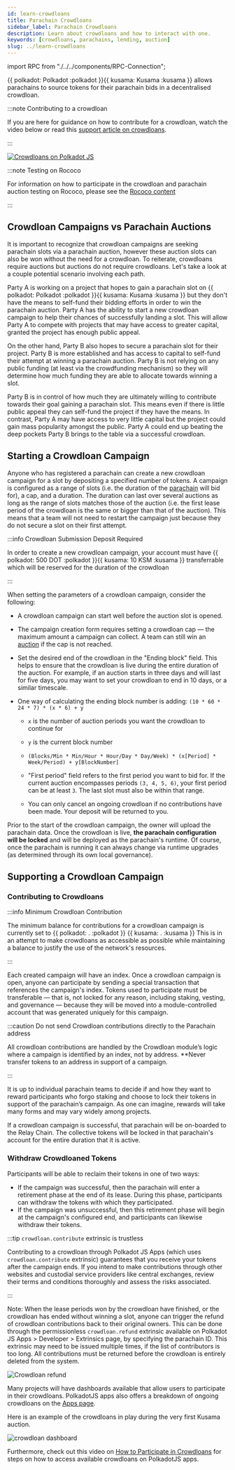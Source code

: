 ```yaml
---
id: learn-crowdloans
title: Parachain Crowdloans
sidebar_label: Parachain Crowdloans
description: Learn about crowdloans and how to interact with one.
keywords: [crowdloans, parachains, lending, auction]
slug: ../learn-crowdloans
---
```


import RPC from "./../../components/RPC-Connection";

{{ polkadot: Polkadot :polkadot }}{{ kusama: Kusama :kusama }} allows parachains to source tokens
for their parachain bids in a decentralised crowdloan.

:::note Contributing to a crowdloan

If you are here for guidance on how to contribute for a crowdloan, watch the video below or read
this
[support article on crowdloans](https://support.polkadot.network/support/solutions/articles/65000177341-how-to-participate-in-crowdloans-on-polkadot-or-kusama).

:::

[![Crowdloans on Polkadot JS](https://img.youtube.com/vi/AA9mPANmzmU/0.jpg)](https://youtu.be/AA9mPANmzmU)

:::note Testing on Rococo

For information on how to participate in the crowdloan and parachain auction testing on Rococo,
please see the [Rococo content](../build/build-parachains.md##testing-a-parachains:-rococo-testnet)

:::

## Crowdloan Campaigns vs Parachain Auctions

It is important to recognize that crowdloan campaigns are seeking parachain slots via a parachain
auction, however these auction slots can also be won without the need for a crowdloan. To reiterate,
crowdloans require auctions but auctions do not require crowdloans. Let's take a look at a couple
potential scenario involving each path.

Party A is working on a project that hopes to gain a parachain slot on
{{ polkadot: Polkadot :polkadot }}{{ kusama: Kusama :kusama }} but they don't have the means to
self-fund their bidding efforts in order to win the parachain auction. Party A has the ability to
start a new crowdloan campaign to help their chances of successfully landing a slot. This will allow
Party A to compete with projects that may have access to greater capital, granted the project has
enough public appeal.

On the other hand, Party B also hopes to secure a parachain slot for their project. Party B is more
established and has access to capital to self-fund their attempt at winning a parachain auction.
Party B is not relying on any public funding (at least via the crowdfunding mechanism) so they will
determine how much funding they are able to allocate towards winning a slot.

Party B is in control of how much they are ultimately willing to contribute towards their goal
gaining a parachain slot. This means even if there is little public appeal they can self-fund the
project if they have the means. In contrast, Party A may have access to very little capital but the
project could gain mass popularity amongst the public. Party A could end up beating the deep pockets
Party B brings to the table via a successful crowdloan.

## Starting a Crowdloan Campaign

Anyone who has registered a parachain can create a new crowdloan campaign for a slot by depositing a
specified number of tokens. A campaign is configured as a range of slots (i.e. the duration of the
[parachain](learn-parachains.md) will bid for), a cap, and a duration. The duration can last over
several auctions as long as the range of slots matches those of the auction (i.e. the first lease
period of the crowdloan is the same or bigger than that of the auction). This means that a team will
not need to restart the campaign just because they do not secure a slot on their first attempt.

:::info Crowdloan Submission Deposit Required

In order to create a new crowdloan campaign, your account must have
{{ polkadot: 500 DOT :polkadot }}{{ kusama: 10 KSM :kusama }} transferrable which will be reserved
for the duration of the crowdloan

:::

When setting the parameters of a crowdloan campaign, consider the following:

- A crowdloan campaign can start well before the auction slot is opened.
- The campaign creation form requires setting a crowdloan cap &mdash; the maximum amount a campaign
  can collect. A team can still win an [auction](learn-auction.md) if the cap is not reached.
- Set the desired end of the crowdloan in the "Ending block" field. This helps to ensure that the
  crowdloan is live during the entire duration of the auction. For example, if an auction starts in
  three days and will last for five days, you may want to set your crowdloan to end in 10 days, or a
  similar timescale.
- One way of calculating the ending block number is adding: `(10 * 60 * 24 * 7) * (x * 6) + y`

  - `x` is the number of auction periods you want the crowdloan to continue for
  - `y` is the current block number

  - `(Blocks/Min * Min/Hour * Hour/Day * Day/Week) * (x[Period] * Week/Period) + y[BlockNumber]`

  - "First period" field refers to the first period you want to bid for. If the current auction
    encompasses periods `(3, 4, 5, 6)`, your first period can be at least `3`. The last slot must
    also be within that range.
  - You can only cancel an ongoing crowdloan if no contributions have been made. Your deposit will
    be returned to you.

Prior to the start of the crowdloan campaign, the owner will upload the parachain data. Once the
crowdloan is live, **the parachain configuration will be locked** and will be deployed as the
parachain's runtime. Of course, once the parachain is running it can always change via runtime
upgrades (as determined through its own local governance).

## Supporting a Crowdloan Campaign

### Contributing to Crowdloans

:::info Minimum Crowdloan Contribution

The minimum balance for contributions for a crowdloan campaign is currently set to
{{ polkadot: <RPC network="polkadot" path="consts.crowdloan.minContribution" defaultValue={50000000000} filter="humanReadable"/>. :polkadot }}
{{ kusama: <RPC network="kusama" path="consts.crowdloan.minContribution" defaultValue={100000000000} filter="humanReadable"/>. :kusama }}
This is in an attempt to make crowdloans as accessible as possible while maintaining a balance to
justify the use of the network's resources.

:::

Each created campaign will have an index. Once a crowdloan campaign is open, anyone can participate
by sending a special transaction that references the campaign's index. Tokens used to participate
must be transferable &mdash; that is, not locked for any reason, including staking, vesting, and
governance &mdash; because they will be moved into a module-controlled account that was generated
uniquely for this campaign.

:::caution Do not send Crowdloan contributions directly to the Parachain address

All crowdloan contributions are handled by the Crowdloan module’s logic where a campaign is
identified by an index, not by address. \*\*Never transfer tokens to an address in support of a
campaign.

:::

It is up to individual parachain teams to decide if and how they want to reward participants who
forgo staking and choose to lock their tokens in support of the parachain’s campaign. As one can
imagine, rewards will take many forms and may vary widely among projects.

If a crowdloan campaign is successful, that parachain will be on-boarded to the Relay Chain. The
collective tokens will be locked in that parachain's account for the entire duration that it is
active.

### Withdraw Crowdloaned Tokens

Participants will be able to reclaim their tokens in one of two ways:

- If the campaign was successful, then the parachain will enter a retirement phase at the end of its
  lease. During this phase, participants can withdraw the tokens with which they participated.
- If the campaign was unsuccessful, then this retirement phase will begin at the campaign's
  configured end, and participants can likewise withdraw their tokens.

:::tip `crowdloan.contribute` extrinsic is trustless

Contributing to a crowdloan through Polkadot JS Apps (which uses `crowdloan.contribute` extrinsic)
guarantees that you receive your tokens after the campaign ends. If you intend to make contributions
through other websites and custodial service providers like central exchanges, review their terms
and conditions thoroughly and assess the risks associated.

:::

Note: When the lease periods won by the crowdloan have finished, or the crowdloan has ended without
winning a slot, anyone can trigger the refund of crowdloan contributions back to their original
owners. This can be done through the permissionless `crowdloan.refund` extrinsic available on
Polkadot JS Apps > Developer > Extrinsics page, by specifying the parachain ID. This extrinsic may
need to be issued multiple times, if the list of contributors is too long. All contributions must be
returned before the crowdloan is entirely deleted from the system.

![Crowdloan refund](../assets/crowdloan-refund.png)

Many projects will have dashboards available that allow users to participate in their crowdloans.
PolkadotJS apps also offers a breakdown of ongoing crowdloans on the
[Apps page](https://polkadot.js.org/apps/?rpc=wss%3A%2F%2Fkusama-rpc.polkadot.io#/parachains/crowdloan).

Here is an example of the crowdloans in play during the very first Kusama auction.

![crowdloan dashboard](../assets/kusama-crowdloans.png)

Furthermore, check out this video on
[How to Participate in Crowdloans](https://www.youtube.com/watch?v=YrTxDufrcQM) for steps on how to
access available crowdloans on PolkadotJS apps.
